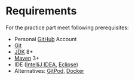 # Requirements

For the practice part meet following prerequisites:
- Personal [GitHub](https://github.com) Account
- [Git](https://git-scm.com)
- [JDK](https://www.oracle.com/technetwork/java/javase/index.html) 8+
- [Maven](https://maven.apache.org) 3+
- IDE ([IntelliJ IDEA](https://www.jetbrains.com/idea), [Eclipse](http://eclipse.org))
- Alternatives: [GitPod](https://gitpod.io), [Docker](https://www.docker.com)
